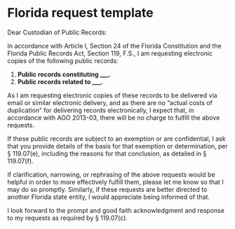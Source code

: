 # Florida request template

Dear Custodian of Public Records:

In accordance with Article I, Section 24 of the Florida Constitution and the Florida Public Records Act, Section 119, F.S., I am requesting electronic copies of the following public records:

1. **Public records constituting ___.**
2. **Public records related to ___.**

As I am requesting electronic copies of these records to be delivered via email or similar electronic delivery, and as there are no “actual costs of duplication” for delivering records electronically, I expect that, in accordance with AGO 2013-03, there will be no charge to fulfill the above requests.

If these public records are subject to an exemption or are confidential, I ask that you provide details of the basis for that exemption or determination, per § 119.07(e), including the reasons for that conclusion, as detailed in § 119.07(f).

If clarification, narrowing, or rephrasing of the above requests would be helpful in order to more effectively fulfill them, please let me know so that I may do so promptly. Similarly, if these requests are better directed to another Florida state entity, I would appreciate being informed of that.

I look forward to the prompt and good faith acknowledgment and response to my requests as required by § 119.07(c).